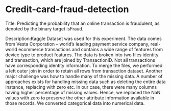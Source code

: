 # Credit-card-fraud-detection
Title: Predicting the probability that an online transaction is fraudulent, as denoted by the binary target isFraud.

Description:Kaggle Dataset was used for this experiment. The data comes from Vesta Corporation – world’s leading payment service company, real-world ecommerce transactions and contains a wide range of features from device type to product features. The data is broken into two files identity and transaction, which are joined by TransactionID. Not all transactions have corresponding identity information. To merge the files, we performed a left outer join in order to retain all rows from transaction dataset. Another major challenge was how to handle many of the missing data. A number of approaches exists for handling missing data such as deleting the entire data instance, replacing with zero etc. In our case, there were many columns having higher percentage of missing values. Hence, we replaced the NaN values with zero to preserve the other attribute information available in those records. We converted categorical data into numerical data.



